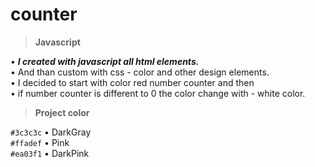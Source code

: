 # counter


> **Javascript**

• ***I created with javascript all html elements.***<br>
• And than custom with css - color and other design elements.<br>
• I decided to start with color red number counter and then<br>
• if number counter is different to 0 the color change with - white color.

> **Project color**

`#3c3c3c`   • DarkGray<br>
`#ffadef`   • Pink <br>
`#ea03f1`   • DarkPink
